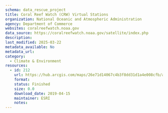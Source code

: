 ```yaml
---
schema: data_rescue_project 
title: Coral Reef Watch (CRW) Virtual Stations
organization: National Oceanic and Atmospheric Administration
agency: Department of Commerce
websites: coralreefwatch.noaa.gov
data_source: https://coralreefwatch.noaa.gov/satellite/index.php
description: 
last_modified: 2025-03-22
metadata_available: No
metadata_url: 
category:
  - Climate & Environment 
resources:
  - id: 212
    url: https://hub.arcgis.com/maps/26e71d14067c4b3f8dd31d1a4e008cfb/about
    format: 
    status: Finished
    size: 0.0
    download_date: 2019-04-15
    maintainer: ESRI
    notes: 
---
```

